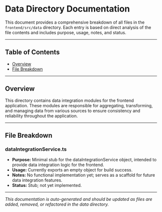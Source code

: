 # Data Directory Documentation

This document provides a comprehensive breakdown of all files in the `frontend/src/data` directory. Each entry is based on direct analysis of the file contents and includes purpose, usage, notes, and status.

---

## Table of Contents

- [Overview](#overview)
- [File Breakdown](#file-breakdown)

---

## Overview

This directory contains data integration modules for the frontend application. These modules are responsible for aggregating, transforming, and managing data from various sources to ensure consistency and reliability throughout the application.

---

## File Breakdown

### dataIntegrationService.ts
- **Purpose:** Minimal stub for the dataIntegrationService object, intended to provide data integration logic for the frontend.
- **Usage:** Currently exports an empty object for build success.
- **Notes:** No functional implementation yet; serves as a scaffold for future data integration features.
- **Status:** Stub; not yet implemented.

---

*This documentation is auto-generated and should be updated as files are added, removed, or refactored in the data directory.*
